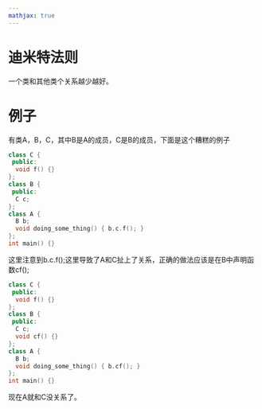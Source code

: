 ```yaml
---
mathjax: true
---
```


# 迪米特法则
 一个类和其他类个关系越少越好。

# 例子
 有类A，B，C，其中B是A的成员，C是B的成员，下面是这个糟糕的例子
```cpp
class C {
 public:
  void f() {}
};
class B {
 public:
  C c;
};
class A {
  B b;
  void doing_some_thing() { b.c.f(); }
};
int main() {}
```
<!---more-->
 这里注意到b.c.f();这里导致了A和C扯上了关系，正确的做法应该是在B中声明函数cf();
```cpp
class C {
 public:
  void f() {}
};
class B {
 public:
  C c;
  void cf() {}
};
class A {
  B b;
  void doing_some_thing() { b.cf(); }
};
int main() {}
```
现在A就和C没关系了。